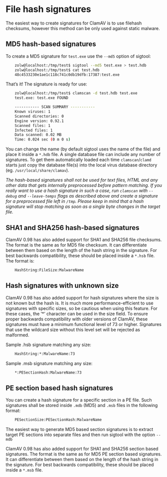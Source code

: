 # File hash signatures

The easiest way to create signatures for ClamAV is to use filehash checksums, however this method can be only used against static malware.

## MD5 hash-based signatures

To create a MD5 signature for `test.exe` use the `--md5` option of
sigtool:

```bash
    zolw@localhost:/tmp/test$ sigtool --md5 test.exe > test.hdb
    zolw@localhost:/tmp/test$ cat test.hdb
    48c4533230e1ae1c118c741c0db19dfb:17387:test.exe
```

That’s it! The signature is ready for use:

```bash
    zolw@localhost:/tmp/test$ clamscan -d test.hdb test.exe
    test.exe: test.exe FOUND

    ----------- SCAN SUMMARY -----------
    Known viruses: 1
    Scanned directories: 0
    Engine version: 0.92.1
    Scanned files: 1
    Infected files: 1
    Data scanned: 0.02 MB
    Time: 0.024 sec (0 m 0 s)
```

You can change the name (by default sigtool uses the name of the file) and place it inside a `*.hdb` file. A single database file can include any number of signatures. To get them automatically loaded each time `clamscan`/`clamd` starts just copy the database file(s) into the local virus database directory (eg. `/usr/local/share/clamav`).

*The hash-based signatures shall not be used for text files, HTML and any other data that gets internally preprocessed before pattern matching. If you really want to use a hash signature in such a case, run `clamscan` with `--debug` and `--leave-temps` flags as described above and create a signature for a preprocessed file left in `/tmp`. Please keep in mind that a hash signature will stop matching as soon as a single byte changes in the target file.*

## SHA1 and SHA256 hash-based signatures

ClamAV 0.98 has also added support for SHA1 and SHA256 file checksums. The format is the same as for MD5 file checksum. It can differentiate between them based on the length of the hash string in the signature. For best backwards compatibility, these should be placed inside a `*.hsb` file. The format is:

```bash
    HashString:FileSize:MalwareName
```

## Hash signatures with unknown size

ClamAV 0.98 has also added support for hash signatures where the size is not known but the hash is. It is much more performance-efficient to use signatures with specific sizes, so be cautious when using this feature. For these cases, the ’\*’ character can be used in the size field. To ensure proper backwards compatibility with older versions of ClamAV, these signatures must have a minimum functional level of 73 or higher. Signatures that use the wildcard size without this level set will be rejected as malformed.

Sample .hsb signature matching any size:
```bash
    HashString:*:MalwareName:73
```
Sample .msb signature matching any size:
```bash
    *:PESectionHash:MalwareName:73
```

## PE section based hash signatures

You can create a hash signature for a specific section in a PE file. Such signatures shall be stored inside `.mdb` (MD5) and `.msb` files in the following format:

```bash
    PESectionSize:PESectionHash:MalwareName
```

The easiest way to generate MD5 based section signatures is to extract target PE sections into separate files and then run sigtool with the option `--mdb`

ClamAV 0.98 has also added support for SHA1 and SHA256 section based signatures. The format is the same as for MD5 PE section based signatures. It can differentiate between them based on the length of the hash string in the signature. For best backwards compatibility, these should be placed inside a `*.msb` file.
